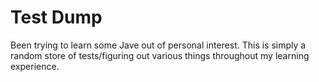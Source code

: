 
# Test Dump

Been trying to learn some Jave out of personal interest. This is simply a random store of tests/figuring out various things throughout my learning experience.

